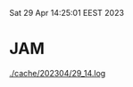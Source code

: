 Sat 29 Apr 14:25:01 EEST 2023
# JAM
<a href='./cache/202304/29_14.log'>./cache/202304/29_14.log</a>
